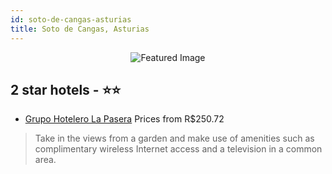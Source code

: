 ```yaml
---
id: soto-de-cangas-asturias
title: Soto de Cangas, Asturias
---
```


<center><img src="https://i.travelapi.com/hotels/5000000/4770000/4761800/4761761/0f0463b9_b.jpg" alt="Featured Image" /></center>


##  2 star hotels - ⭐️⭐️

-    [Grupo Hotelero La Pasera](https://us.hurb.com/hotels/soto-de-cangas/grupo-hotelero-la-pasera-JNP-JP795352?cmp=18055) Prices from R$250.72
   > Take in the views from a garden and make use of amenities such as complimentary wireless Internet access and a television in a common area.
